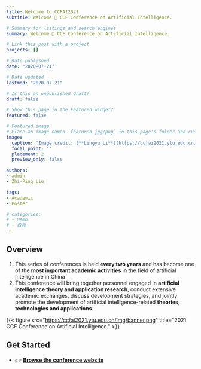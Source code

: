 ```yaml
---
title: Welcome to CCFAI2021
subtitle: Welcome 👋 CCF Conference on Artificial Intelligence.

# Summary for listings and search engines
summary: Welcome 👋 CCF Conference on Artificial Intelligence.

# Link this post with a project
projects: []

# Date published
date: "2020-07-21"

# Date updated
lastmod: "2020-07-21"

# Is this an unpublished draft?
draft: false

# Show this page in the Featured widget?
featured: false

# Featured image
# Place an image named `featured.jpg/png` in this page's folder and customize its options here.
image:
  caption: 'Image credit: [**Lingyu Li**](https://ccfai2021.ytu.edu.cn/index.htm)'
  focal_point: ""
  placement: 2
  preview_only: false

authors:
- admin
- Zhi-Ping Liu

tags:
- Academic
- Poster

# categories:
# - Demo
# - 教程
---
```


## Overview

1. This series of conferences is held **every two years** and has become one of the **most important academic activities** in the field of artificial intelligence in China
2. This conference will bring together personnel engaged in **artificial intelligence theory and application research**, conduct extensive academic exchanges, discuss development strategies, and jointly promote the development of artificial intelligence-related **theories, technologies and applications**.

{{< figure src="https://ccfai2021.ytu.edu.cn/img/banner.png" title="2021 CCF Conference on Artificial Intelligence." >}}

## Get Started

- 👉 [**Browse the conference website**](https://ccfai2021.ytu.edu.cn/index.htm)



